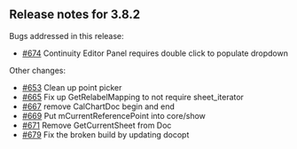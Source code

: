 ## Release notes for 3.8.2

Bugs addressed in this release:

* [#674](../../issues/674) Continuity Editor Panel requires double click to populate dropdown

Other changes:

* [#653](../../issues/653) Clean up point picker
* [#665](../../issues/665) Fix up GetRelabelMapping to not require sheet_iterator
* [#667](../../issues/667) remove CalChartDoc begin and end
* [#669](../../issues/669) Put mCurrentReferencePoint into core/show
* [#671](../../issues/671) Remove GetCurrentSheet from Doc
* [#679](../../issues/679) Fix the broken build by updating docopt

